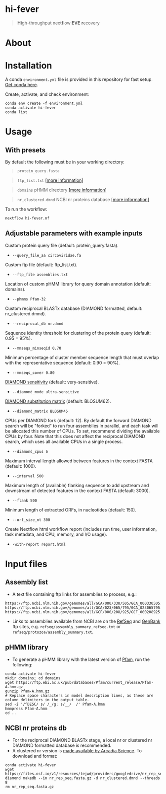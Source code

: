 # hi-fever 
> **Hi**gh-throughput next**f**low **EVE** **r**ecovery


# About


# Installation

A conda `environment.yml` file is provided in this repository for fast setup. [Get conda here](https://docs.conda.io/en/latest/miniconda.html#linux-installers).

Create, activate, and check environment:
```
conda env create -f environment.yml
conda activate hi-fever
conda list
```

# Usage

## With presets

By default the following must be in your working directory:

>`protein_query.fasta`

>`ftp_list.txt` [[more information]](#assembly-list)

>`domains` pHMM directory [[more information]](#phmm-library)

>`nr_clustered.dmnd` NCBI nr proteins database [[more information]](#ncbi-nr-proteins-db)

To run the workflow:

`nextflow hi-fever.nf `

## Adjustable parameters with example inputs

Custom protein query file (default: protein_query.fasta).
- `--query_file_aa circoviridae.fa`

Custom ftp file (default: ftp_list.txt).

- `--ftp_file assemblies.txt`

Location of custom pHMM library for query domain annotation (default: domains).

- `--phmms Pfam-32`

Custom reciprocal BLASTx database (DIAMOND formatted, default: nr_clustered.dmnd).

- `--reciprocal_db nr.dmnd`

Sequence identity threshold for clustering of the protein query (default: 0.95 = 95%).

- `--mmseqs_minseqid 0.70`

Minimum percentage of cluster member sequence length that must overlap with the representative sequence (default: 0.90 = 90%).

- `--mmseqs_cover 0.80`

[DIAMOND sensitivity](https://github.com/bbuchfink/diamond/wiki/3.-Command-line-options#sensitivity-modes) (default: very-sensitive).

- `--diamond_mode ultra-sensitive`

[DIAMOND substitution matrix](https://github.com/bbuchfink/diamond/wiki/3.-Command-line-options#alignment-options) (default: BLOSUM62).

- `--diamond_matrix BLOSUM45`

CPUs per DIAMOND fork (default: 12). By default the forward DIAMOND search will be "forked" to run four assemblies in parallel, and each task will be allocated this number of CPUs. To set, recommend dividing the available CPUs by four. Note that this does not affect the reciprocal DIAMOND search, which uses all available CPUs in a single process.

- `--diamond_cpus 6`

Maximum interval length allowed between features in the context FASTA (default: 1000).

- `--interval 500`

Maximum length of (available) flanking sequence to add upstream and downstream of detected features in the context FASTA (default: 3000).

- `--flank 500`

Minimum length of extracted ORFs, in nucleotides (default: 150).

- `--orf_size_nt 300`

Create Nextflow html workflow report (includes run time, user information, task metadata, and CPU, memory, and I/O usage).

- `-with-report report.html`


# Input files

## Assembly list

- A text file containing ftp links for assemblies to process, e.g.:

```
https://ftp.ncbi.nlm.nih.gov/genomes/all/GCA/000/330/505/GCA_000330505.1_EIA2_v2
https://ftp.ncbi.nlm.nih.gov/genomes/all/GCA/023/065/795/GCA_023065795.1_ASM2306579v1
https://ftp.ncbi.nlm.nih.gov/genomes/all/GCF/000/208/925/GCF_000208925.1_JCVI_ESG2_1.0
```

- Links to assemblies available from NCBI are on the [RefSeq](https://ftp.ncbi.nlm.nih.gov/genomes/refseq) and [GenBank](https://ftp.ncbi.nlm.nih.gov/genomes/genbank) ftp sites, e.g. `refseq/assembly_summary_refseq.txt` or `refseq/protozoa/assembly_summary.txt`.


## pHMM library

- To generate a pHMM library with the latest version of [Pfam](https://www.ebi.ac.uk/interpro/download/Pfam), run the following:

```
conda activate hi-fever
mkdir domains; cd domains
wget https://ftp.ebi.ac.uk/pub/databases/Pfam/current_release/Pfam-A.hmm.gz
gunzip Pfam-A.hmm.gz
# Replace space characters in model description lines, as these are column delimiters in the output table.
sed -i '/^DESC/ s/ /_/g; s/__/  /' Pfam-A.hmm
hmmpress Pfam-A.hmm
cd ..
```

## NCBI nr proteins db

- For the reciprocal DIAMOND BLASTx stage, a local nr or clustered nr DIAMOND formatted database is recommended.
- A clustered nr version is [made available by Arcadia Science](https://github.com/Arcadia-Science/2023-nr-clustering). To download and format:
```
conda activate hi-fever
wget https://files.osf.io/v1/resources/tejwd/providers/googledrive/nr_rep_seq.fasta.gz
diamond makedb --in nr_rep_seq.fasta.gz -d nr_clustered.dmnd --threads 8
rm nr_rep_seq.fasta.gz
```
